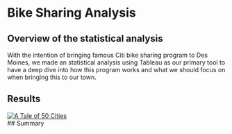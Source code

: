 # Bike Sharing Analysis
## Overview of the statistical analysis
With the intention of bringing famous Citi bike sharing program to Des Moines, we made an statistical analysis using Tableau as our primary tool to have a deep dive into how this program works and what we should focus on when bringing this to our town.

## Results
<div class='tableauPlaceholder' id='viz1498946781860' style='position: relative'><noscript><a href='https:&#47;&#47;www.ryansleeper.com&#47;'><img alt='A Tale of 50 Cities ' src='https:&#47;&#47;public.tableau.com&#47;static&#47;images&#47;AT&#47;ATaleof50Cities&#47;ATaleof50Cities&#47;1_rss.png' style='border: none' /></a></noscript><object class='tableauViz'  style='display:none;'><param name='host_url' value='https%3A%2F%2Fpublic.tableau.com%2F' /> <param name='path' value='views&#47;ATaleof50Cities&#47;ATaleof50Cities?:embed=y&amp;:display_count=y' /> <param name='toolbar' value='no' /><param name='static_image' value='https:&#47;&#47;public.tableau.com&#47;static&#47;images&#47;AT&#47;ATaleof50Cities&#47;ATaleof50Cities&#47;1.png' /> <param name='animate_transition' value='yes' /><param name='display_static_image' value='yes' /><param name='display_spinner' value='yes' /><param name='display_overlay' value='yes' /><param name='display_count' value='yes' /></object></div>                <script type='text/javascript'>                    var divElement = document.getElementById('viz1498946781860');                    var vizElement = divElement.getElementsByTagName('object')[0];                    vizElement.style.width='1004px';vizElement.style.height='1269px';                    var scriptElement = document.createElement('script');                    scriptElement.src = 'https://public.tableau.com/javascripts/api/viz_v1.js';                    vizElement.parentNode.insertBefore(scriptElement, vizElement);                </script>
## Summary
